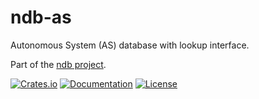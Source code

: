 # ndb-as

Autonomous System (AS) database with lookup interface.

Part of the [ndb project](https://github.com/shellrow/ndb).

[![Crates.io](https://img.shields.io/crates/v/ndb-as.svg)](https://crates.io/crates/ndb-as)
[![Documentation](https://docs.rs/ndb-as/badge.svg)](https://docs.rs/ndb-as)
[![License](https://img.shields.io/crates/l/ndb-as.svg)](https://github.com/shellrow/ndb/blob/main/LICENSE)
